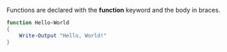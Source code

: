 Functions are declared with the **function** keyword and the body in braces.

```powershell
function Hello-World
{
    Write-Output "Hello, World!"
}
```
